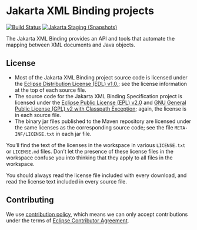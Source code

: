 [//]: # " Copyright (c) 2018, 2021 Oracle and/or its affiliates. All rights reserved. "
[//]: # "  "
[//]: # " This program and the accompanying materials are made available under the "
[//]: # " terms of the Eclipse Distribution License v. 1.0, which is available at "
[//]: # " http://www.eclipse.org/org/documents/edl-v10.php. "
[//]: # "  "
[//]: # " SPDX-License-Identifier: BSD-3-Clause "

# Jakarta XML Binding projects

[![Build Status](https://github.com/eclipse-ee4j/jaxb-api/actions/workflows/maven.yml/badge.svg?branch=master)](https://github.com/eclipse-ee4j/jaxb-api/actions/workflows/maven.yml?branch=master)
[![Jakarta Staging (Snapshots)](https://img.shields.io/nexus/s/https/jakarta.oss.sonatype.org/jakarta.xml.bind/jakarta.xml.bind-api.svg)](https://jakarta.oss.sonatype.org/content/repositories/staging/jakarta/xml/bind/jakarta.xml.bind-api/)

The Jakarta XML Binding provides an API and tools that automate the mapping
between XML documents and Java objects.

## License

* Most of the Jakarta XML Binding project source code is licensed
under the [Eclipse Distribution License (EDL) v1.0.](https://www.eclipse.org/org/documents/edl-v10.php);
see the license information at the top of each source file.
* The source code for the Jakarta XML Binding Specification project
is licensed under the [Eclipse Public License (EPL) v2.0](https://www.eclipse.org/legal/epl-2.0/)
and [GNU General Public License (GPL) v2 with Classpath Exception](https://www.gnu.org/software/classpath/license.html);
again, the license is in each source file.
* The binary jar files published to the Maven repository are licensed
under the same licenses as the corresponding source code;
see the file `META-INF/LICENSE.txt` in each jar file.

You’ll find the text of the licenses in the workspace in various `LICENSE.txt` or `LICENSE.md` files.
Don’t let the presence of these license files in the workspace confuse you into thinking
that they apply to all files in the workspace.

You should always read the license file included with every download, and read
the license text included in every source file.

## Contributing

We use [contribution policy](CONTRIBUTING.md), which means we can only accept contributions under
the terms of [Eclipse Contributor Agreement](http://www.eclipse.org/legal/ECA.php).
